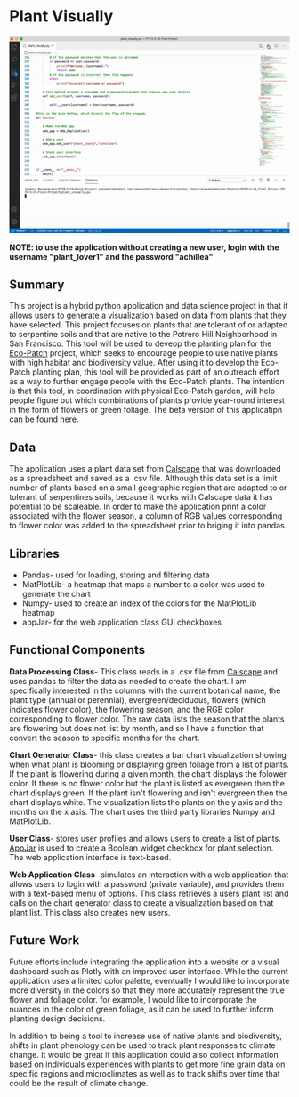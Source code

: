 # Plant Visually

![Plant Visually Demo](plant_visually.gif)

**NOTE: to use the application without creating a new user, login with the username "plant_lover1" and the password "achillea"**

## Summary

This project is a hybrid python application and data science project in that it allows users to generate a visualization based on data from plants that they have selected. This project focuses on plants that are tolerant of or adapted to serpentine soils and that are native to the Potrero Hill Neighborhood in San Francisco. This tool will be used to deveop the planting plan for the [Eco-Patch](https://www.greenbenefit.org/project-blog/2020/7/10/7h2nn73s0ae13hhxm61nwnjdnvkkls) project, which seeks to encourage people to use native plants with high habitat and biodiversity value. After using it to develop the Eco-Patch planting plan, this tool will be provided as part of an outreach effort as a way to further engage people with the Eco-Patch plants. The intention is that this tool, in coordination with physical Eco-Patch garden, will help people figure out which combinations of plants provide year-round interest in the form of flowers or green foliage. The beta version of this applicatipn can be found [here](https://github.com/hackerharker/Plant-Visually_Beta-Version).

## Data 

The application uses a plant data set from [Calscape](https://calscape.org/) that was downloaded as a spreadsheet and saved as a .csv file. Although this data set is a limit number of plants based on a small geographic region that are adapted to or tolerant of serpentines soils, because it works with Calscape data it has potential to be scaleable. In order to make the application print a color associated with the flower season, a column of RGB values corresponding to flower color was added to the spreadsheet prior to briging it into pandas.

## Libraries

* Pandas- used for loading, storing and filtering data
* MatPlotLib- a heatmap that maps a number to a color was used to generate the chart
* Numpy- used to create an index of the colors for the MatPlotLib heatmap
* appJar- for the web application class GUI checkboxes

## Functional Components

**Data Processing Class**- This class reads in a .csv file from [Calscape](https://calscape.org/) and uses pandas to filter the data as needed to create the chart. I am specifically interested in the columns with the current botanical name, the plant type (annual or perennial), evergreen/deciduous, flowers (which indicates flower color), the flowering season, and the RGB color corresponding to flower color. The raw data lists the season that the plants are flowering but does not list by month, and so I have a function that convert the season to specific months for the chart. 

**Chart Generator Class**- this class creates a bar chart visualization showing when what plant is blooming or displaying green foliage from a list of plants. If the plant is flowering during a given month, the chart displays the folower color. If there is no flower color but the plant is listed as evergreen then the chart displays green. If the plant isn't flowering and isn't evergreen then the chart displays white. The visualization lists the plants on the y axis and the months on the x axis. The chart uses the third party libraries Numpy and MatPlotLib. 

**User Class**- stores user profiles and allows users to create a list of plants. [AppJar](http://appjar.info/) is used to create a Boolean widget checkbox for plant selection. The web application interface is text-based.

**Web Application Class**- simulates an interaction with a web application that allows users to login with a password (private variable), and provides them with a text-based menu of options. This class retrieves a users plant list and calls on the chart generator class to create a visualization based on that plant list. This class also creates new users. 

## Future Work

Future efforts include integrating the application into a website or a visual dashboard such as Plotly with an improved user interface. While the current application uses a limited color palette, eventually I would like to incorporate more diversity in the colors so that they more accurately represent the true flower and foliage color. for example, I would like to incorporate the nuances in the color of green foliage, as it can be used to further inform planting design decisions. 

In addition to being a tool to increase use of native plants and biodiversity, shifts in plant phenology can be used to track plant responses to climate change. It would be great if this application could also collect information based on individuals experiences with plants to get more fine grain data on specific regions and microclimates as well as to track shifts over time that could be the result of climate change.